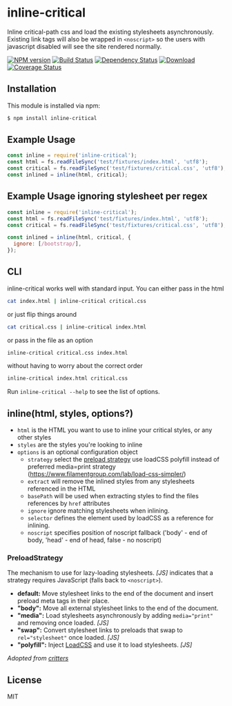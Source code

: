 # inline-critical

Inline critical-path css and load the existing stylesheets asynchronously.
Existing link tags will also be wrapped in `<noscript>` so the users with javascript disabled will see the site rendered normally.

[![NPM version][npm-image]][npm-url] [![Build Status][ci-image]][ci-url] [![Dependency Status][depstat-image]][depstat-url] [![Download][dlcounter-image]][dlcounter-url] [![Coverage Status][coveralls-image]][coveralls-url]

## Installation

This module is installed via npm:

```bash
$ npm install inline-critical
```

## Example Usage

```js
const inline = require('inline-critical');
const html = fs.readFileSync('test/fixtures/index.html', 'utf8');
const critical = fs.readFileSync('test/fixtures/critical.css', 'utf8');
const inlined = inline(html, critical);
```

## Example Usage ignoring stylesheet per regex

```js
const inline = require('inline-critical');
const html = fs.readFileSync('test/fixtures/index.html', 'utf8');
const critical = fs.readFileSync('test/fixtures/critical.css', 'utf8');

const inlined = inline(html, critical, {
  ignore: [/bootstrap/],
});
```

## CLI

inline-critical works well with standard input.
You can either pass in the html

```bash
cat index.html | inline-critical critical.css
```

or just flip things around

```bash
cat critical.css | inline-critical index.html
```

or pass in the file as an option

```bash
inline-critical critical.css index.html
```

without having to worry about the correct order

```bash
inline-critical index.html critical.css
```

Run `inline-critical --help` to see the list of options.

## inline(html, styles, options?)

- `html` is the HTML you want to use to inline your critical styles, or any other styles
- `styles` are the styles you're looking to inline
- `options` is an optional configuration object
  - `strategy` select the [preload strategy](#preloadstrategy) use loadCSS polyfill instead of preferred media=print strategy (https://www.filamentgroup.com/lab/load-css-simpler/)
  - `extract` will remove the inlined styles from any stylesheets referenced in the HTML
  - `basePath` will be used when extracting styles to find the files references by `href` attributes
  - `ignore` ignore matching stylesheets when inlining.
  - `selector` defines the element used by loadCSS as a reference for inlining.
  - `noscript` specifies position of noscript fallback ('body' - end of body, 'head' - end of head, false - no noscript)

### PreloadStrategy

The mechanism to use for lazy-loading stylesheets.
_[JS]_ indicates that a strategy requires JavaScript (falls back to `<noscript>`).

- **default:** Move stylesheet links to the end of the document and insert preload meta tags in their place.
- **"body":** Move all external stylesheet links to the end of the document.
- **"media":** Load stylesheets asynchronously by adding `media="print"` and removing once loaded. _[JS]_
- **"swap":** Convert stylesheet links to preloads that swap to `rel="stylesheet"` once loaded. _[JS]_
- **"polyfill":** Inject [LoadCSS](https://github.com/filamentgroup/loadCSS) and use it to load stylesheets. _[JS]_

_Adopted from [critters](https://github.com/GoogleChromeLabs/critters#preloadstrategy)_

## License

MIT

[npm-url]: https://npmjs.org/package/inline-critical
[npm-image]: https://img.shields.io/npm/v/inline-critical.svg
[ci-url]: https://github.com/bezoerb/inline-critical/actions?workflow=Tests
[ci-image]: https://github.com/bezoerb/inline-critical/workflows/Tests/badge.svg
[depstat-url]: https://david-dm.org/bezoerb/inline-critical
[depstat-image]: https://img.shields.io/david/bezoerb/inline-critical.svg
[dlcounter-url]: https://www.npmjs.com/package/inline-critical
[dlcounter-image]: https://img.shields.io/npm/dm/inline-critical.svg
[coveralls-url]: https://coveralls.io/github/bezoerb/inline-critical?branch=master
[coveralls-image]: https://img.shields.io/coveralls/github/bezoerb/inline-critical/master.svg

